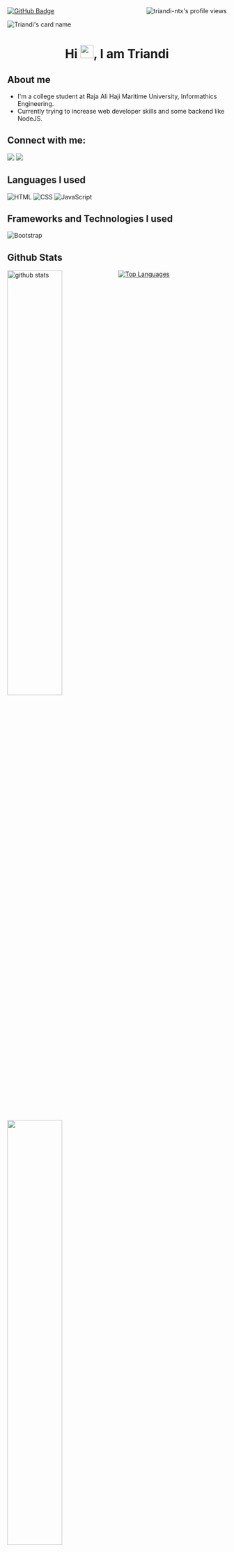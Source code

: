 <a href="https://github.com/Meghna-DAS/github-profile-views-counter">
    <img src="https://komarev.com/ghpvc/?username=triandi-ntx" alt="triandi-ntx's profile views" align="right">
</a>
<a href="https://github.com/triandi-ntx?tab=followers"><img src="https://img.shields.io/github/followers/triandi-ntx?label=Followers&style=social" alt="GitHub Badge"></a>

<br />


![Triandi's card name](https://cardivo.vercel.app/api?name=Triandi&description=&image=https://dicoding-web-img.sgp1.cdn.digitaloceanspaces.com/small/avatar/dos:e2f1bbd647ebe630330a22d4ee95392220220312223313.png?v=4&fontColor=%23ffffff&backgroundColor=%232A272A&iconColor=%23fff&instagram=mkfaishal&twitter=mkfaishal&pattern=iLikeFood&colorPattern=%23000)

<h1 align="center">Hi <img src="https://raw.githubusercontent.com/MartinHeinz/MartinHeinz/master/wave.gif" width="30px">, I am Triandi</h1>

##   About me
- I'm a college student at Raja Ali Haji Maritime University, Informathics Engineering.
- Currently trying to increase web developer skills and some backend like NodeJS.


## Connect with me:
<p align="left">

<a href = "https://www.linkedin.com/in/triandi-andi/"><img src="https://img.icons8.com/fluent/48/000000/linkedin.png"/></a>
<a href = "https://www.instagram.com/triandi.ntx/"><img src="https://img.icons8.com/fluent/48/000000/instagram-new.png"/></a>

## Languages I used

<img alt="HTML" src="https://img.shields.io/badge/-HTML-E34F26?logo=html5&logoColor=black&style=for-the-badge"> <img alt="CSS" src="https://img.shields.io/badge/-CSS-1572B6?logo=CSS3&logoColor=black&style=for-the-badge"> <img alt="JavaScript" src="https://img.shields.io/badge/-JavaScript-F7DF1E?logo=javascript&logoColor=black&style=for-the-badge">

## Frameworks and Technologies I used
<img alt="Bootstrap" src="https://img.shields.io/badge/-Bootstrap-7952B3?logo=bootstrap&logoColor=black&style=for-the-badge"> 


## Github Stats
<img src="https://github-readme-stats.vercel.app/api?username=triandi-ntx&show_icons=true&theme=tokyonight" alt="github stats" width="50%" align="left"/>
<img src="https://github-readme-streak-stats.herokuapp.com/?user=triandi-ntx&theme=dark" width="50%" align="left">

[![Top Languages](https://github-readme-stats.vercel.app/api/top-langs/?username=triandi-ntx&layout=compact)](https://github.com/triandi/github-readme-stats)



